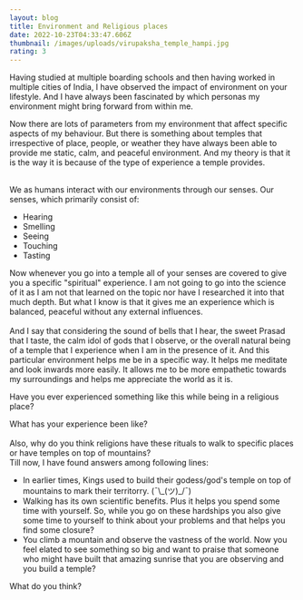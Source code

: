 ```yaml
---
layout: blog
title: Environment and Religious places
date: 2022-10-23T04:33:47.606Z
thumbnail: /images/uploads/virupaksha_temple_hampi.jpg
rating: 3
---
```

Having studied at multiple boarding schools and then having worked in multiple cities of India, I have observed the impact of environment on your lifestyle. And I have always been fascinated by which personas my environment might bring forward from within me.

Now there are lots of parameters from my environment that affect specific aspects of my behaviour. But there is something about temples that irrespective of place, people, or weather they have always been able to provide me static, calm, and peaceful environment. And my theory is that it is the way it is because of the type of experience a temple provides.

\
We as humans interact with our environments through our senses. Our senses, which primarily consist of:

* Hearing 
* Smelling
* Seeing
* Touching
* Tasting

Now whenever you go into a temple all of your senses are covered to give you a specific "spiritual" experience. I am not going to go into the science of it as I am not that learned on the topic nor have I researched it into that much depth. But what I know is that it gives me an experience which is balanced, peaceful without any external influences. \
\
And I say that considering the sound of bells that I hear, the sweet Prasad that I taste, the calm idol of gods that I observe, or the overall natural being of a temple that I experience when I am in the presence of it. And this particular environment helps me be in a specific way. It helps me meditate and look inwards more easily. It allows me to be more empathetic towards my surroundings and helps me appreciate the world as it is.

Have you ever experienced something like this while being in a religious place?

What has your experience been like?\
\
Also, why do you think religions have these rituals to walk to specific places or have temples on top of mountains?\
Till now, I have found answers among following lines:

* In earlier times, Kings used to build their godess/god's temple on top of mountains to mark their territorry. (¯\\_(ツ)\_/¯)
* Walking has its own scientific benefits. Plus it helps you spend some time with yourself. So, while you go on these hardships you also give some time to yourself to think about your problems and that helps you find some closure?
* You climb a mountain and observe the vastness of the world. Now you feel elated to see something so big and want to praise that someone who might have built that amazing sunrise that you are observing and you build a temple?

What do you think?